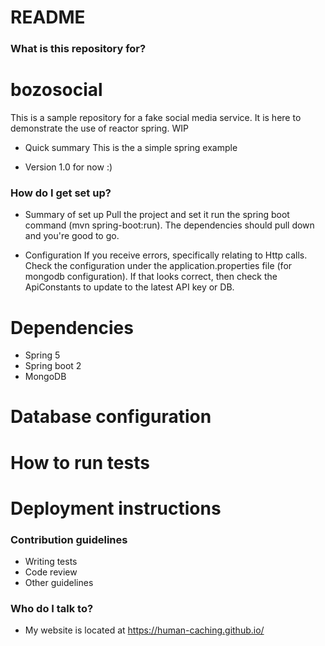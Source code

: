 
# README #

### What is this repository for? ###
# bozosocial
This is a sample repository for a fake social media service. It is here to demonstrate the use of reactor spring. WIP

* Quick summary
This is the a simple spring example

* Version
1.0 for now :)

### How do I get set up? ###

* Summary of set up
Pull the project and set it run the spring boot command (mvn spring-boot:run).
The dependencies should pull down and you're good to go.

* Configuration
If you receive errors, specifically relating to Http calls. Check the configuration under the
application.properties file (for mongodb configuration). If that looks correct, then check the ApiConstants
to update to the latest API key or DB.

# Dependencies
* Spring 5
* Spring boot 2
* MongoDB

# Database configuration

# How to run tests

# Deployment instructions

### Contribution guidelines ###

* Writing tests
* Code review
* Other guidelines

### Who do I talk to? ###

* My website is located at https://human-caching.github.io/
